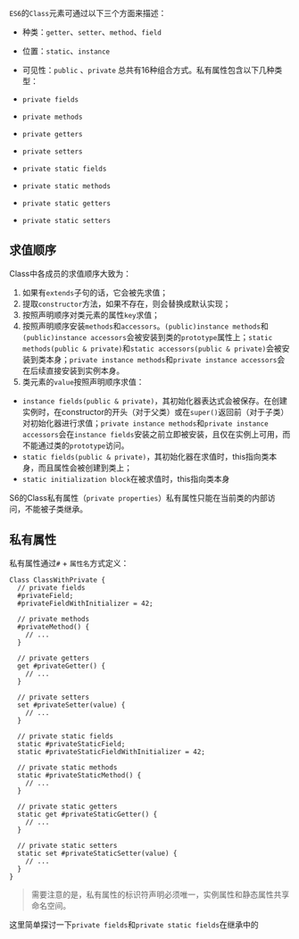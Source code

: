 `ES6`的`Class`元素可通过以下三个方面来描述：
- 种类：`getter`、`setter`、`method`、`field`
- 位置：`static`、`instance`
- 可见性：`public` 、`private`
总共有16种组合方式。私有属性包含以下几种类型：

-   `private fields`
-   `private methods`
-   `private getters`
-   `private setters`
-   `private static fields`
-   `private static methods`
-   `private static getters`
-   `private static setters`

 
## 求值顺序

Class中各成员的求值顺序大致为：
1. 如果有`extends`子句的话，它会被先求值；
2. 提取`constructor`方法，如果不存在，则会替换成默认实现；
3. 按照声明顺序对类元素的属性`key`求值；
4. 按照声明顺序安装`methods`和`accessors`。`(public)instance methods`和`(public)instance accessors`会被安装到类的`prototype`属性上；`static methods(public & private)`和`static accessors(public & private)`会被安装到类本身；`private instance methods`和`private instance accessors`会在后续直接安装到实例本身。
5. 类元素的`value`按照声明顺序求值：
  - `instance fields(public & private)`，其初始化器表达式会被保存。在创建实例时，在constructor的开头（对于父类）或在`super()`返回前（对于子类）对初始化器进行求值；`private instance methods`和`private instance accessors`会在`instance fields`安装之前立即被安装，且仅在实例上可用，而不能通过类的`prototype`访问。
  - `static fields(public & private)`，其初始化器在求值时，this指向类本身，而且属性会被创建到类上；
  - `static initialization block`在被求值时，this指向类本身

S6的Class私有属性（`private properties`）私有属性只能在当前类的内部访问，不能被子类继承。

## 私有属性



私有属性通过`#` + `属性名`方式定义：
```
Class ClassWithPrivate {
  // private fields
  #privateField;
  #privateFieldWithInitializer = 42;

  // private methods
  #privateMethod() {
    // ...
  }

  // private getters
  get #privateGetter() {
    // ...
  }

  // private setters
  set #privateSetter(value) {
    // ...
  }

  // private static fields
  static #privateStaticField;
  static #privateStaticFieldWithInitializer = 42;

  // private static methods
  static #privateStaticMethod() {
    // ...
  }

  // private static getters
  static get #privateStaticGetter() {
    // ...
  }

  // private static setters
  static set #privateStaticSetter(value) {
    // ...
  }
}
```

> 需要注意的是，私有属性的标识符声明必须唯一，实例属性和静态属性共享命名空间。

这里简单探讨一下`private fields`和`private static fields`在继承中的
